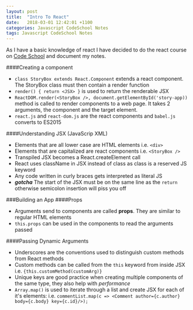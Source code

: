 ```yaml
---
layout: post
title:  "Intro To React"
date:   2018-03-01 12:42:01 +1100
categories: Javascript CodeSchool Notes
tags: Javascript CodeSchool Notes
---
```


As I have a basic knowledge of react I have decided to do the react course on [Code School](http://campus.codeschool.com/courses/powering-up-with-react) and document my notes.

####Creating a component
* `class StoryBox extends React.Component` extends a react component. The StoryBox class must then contain a render function
* `render() { return <JSX> }` is used to return the renderable JSX 
* `ReactDOM.render(<StoryBox />, document.getElementById('story-app))` method is called to render components to a web page. It takes 2 arguments, the component and the target element.
* `react.js` and `react-dom.js` are the react components and `babel.js` converts to ES2015

####Understanding JSX (JavaScrip XML)
* Elements that are all lower case are HTML elements i.e. `<div>`
* Elements that are capitalized are react components i.e. `<StoryBox />`
* Transpiled JSX becomes a React.createElement call
* React uses className in JSX instead of class as class is a reserved JS keyword
* Any code written in curly braces gets interpreted as literal JS
* ***gotcha*** The start of the JSX must be on the same line as the `return` otherwise semicolon insertion will piss you off

###Building an App
####Props
* Arguments send to components are called **props**. They are similar to regular HTML elements
* `this.props` can be used in the components to read the arguments passed

####Passing Dynamic Arguments
* Underscores are the conventions used to distinguish custom methods from React methods
* Custom methods can be called from the `this` keyword from inside JSX i.e. `{this.customMethod(customArg)}`
* Unique keys are good practice when creating multiple components of the same type, they also help with _performance_
* `Array.map()` is used to iterate through a list and create JSX for each of it's elements: i.e. `commentList.map(c => <Comment author={c.author} body={c.body} key={c.id}/>);`


